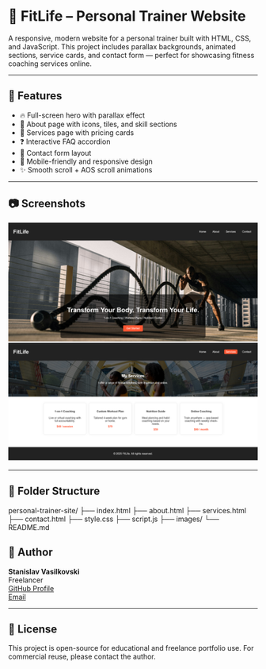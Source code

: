 # 💪 FitLife – Personal Trainer Website

A responsive, modern website for a personal trainer built with HTML, CSS, and JavaScript. This project includes parallax backgrounds, animated sections, service cards, and contact form — perfect for showcasing fitness coaching services online.

---

## 🧰 Features

- 🔥 Full-screen hero with parallax effect
- 🎯 About page with icons, tiles, and skill sections
- 💼 Services page with pricing cards
- ❓ Interactive FAQ accordion
- 💬 Contact form layout
- 📱 Mobile-friendly and responsive design
- ✨ Smooth scroll + AOS scroll animations

---

## 📷 Screenshots

![Home Page](images/screenshot-home.png)
![Services Page](images/screenshot-services.png)

---

## 📁 Folder Structure
personal-trainer-site/
├── index.html
├── about.html
├── services.html
├── contact.html
├── style.css
├── script.js
├── images/
└── README.md

## 👤 Author

**Stanislav Vasilkovski**  
Freelancer  
[GitHub Profile](https://github.com/vasilkovskis)  
[Email](mailto:cvasilkovski@gmail.com)

---

## 🪪 License

This project is open-source for educational and freelance portfolio use. For commercial reuse, please contact the author.
